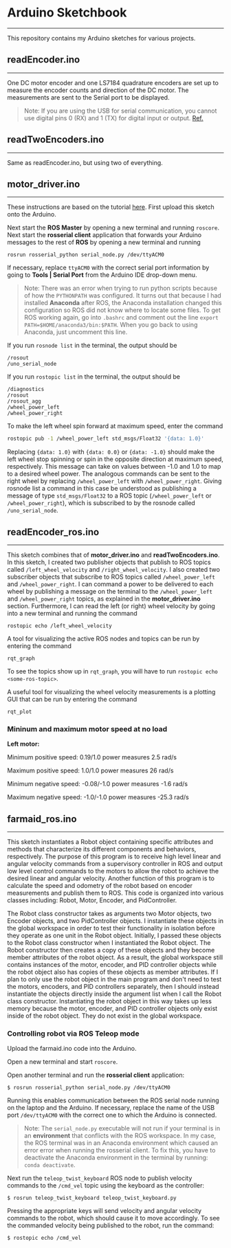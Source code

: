 # Arduino Sketchbook

---

This repository contains my Arduino sketches for various projects.

## readEncoder.ino

---

One DC motor encoder and one LS7184 quadrature encoders are set up to measure the encoder counts and direction of the DC motor. The measurements are sent to the Serial port to be displayed.

>Note: If you are using the USB for serial communication, you cannot use digital pins 0 (RX) and 1 (TX) for digital input or output. [Ref.](https://www.arduino.cc/reference/en/language/functions/communication/serial/)

## readTwoEncoders.ino

---

Same as readEncoder.ino, but using two of everything.

## motor_driver.ino

---

These instructions are based on the tutorial [here](https://hackernoon.com/apply-coursera-control-of-mobile-robots-with-ros-and-rosbots-part-1-777a51f63617). First upload this sketch onto the Arduino.

Next start the **ROS Master** by opening a new terminal and running `roscore`. Next start the **rosserial client** application that forwards your Arduino messages to the rest of **ROS** by opening a new terminal and running

```
rosrun rosserial_python serial_node.py /dev/ttyACM0
```
If necessary, replace `ttyACM0` with the correct serial port information by going to **Tools | Serial Port** from the Arduino IDE drop-down menu.
 >Note: There was an error when trying to run python scripts because of how the `PYTHONPATH` was configured. It turns out that because I had installed **Anaconda** after ROS, the Anaconda installation changed this configuration so ROS did not know where to locate some files. To get ROS working again, go into `.bashrc` and comment out the line `export PATH=$HOME/anaconda3/bin:$PATH`. When you go back to using Anaconda, just uncomment this line.

If you run `rosnode list` in the terminal, the output should be
```
/rosout
/uno_serial_node
```
If you run `rostopic list` in the terminal, the output should be
```
/diagnostics
/rosout
/rosout_agg
/wheel_power_left
/wheel_power_right
```

 To make the left wheel spin forward at maximum speed, enter the command
```bash
rostopic pub -1 /wheel_power_left std_msgs/Float32 '{data: 1.0}'
```
Replacing `{data: 1.0}` with `{data: 0.0}` or `{data: -1.0}` should make the left wheel stop spinning or spin in the opposite direction at maximum speed, respectively. This message can take on values between -1.0 and 1.0 to map to a desired wheel power. The analogous commands can be sent to the right wheel by replacing `/wheel_power_left` with `/wheel_power_right`. Giving rosnode list a command in this case be understood as publishing a message of type `std_msgs/Float32` to a ROS topic (`/wheel_power_left` or `/wheel_power_right`), which is subscribed to by the rosnode called `/uno_serial_node`.

## readEncoder_ros.ino

---

This sketch combines that of **motor_driver.ino** and **readTwoEncoders.ino**. In this sketch, I created two publisher objects that publish to ROS topics called `/left_wheel_velocity` and `/right_wheel_velocity`. I also created two subscriber objects that subscribe to ROS topics called `/wheel_power_left` and `/wheel_power_right`. I can command a power to be delivered to each wheel by publishing a message on the terminal to the `/wheel_power_left` and `/wheel_power_right` topics, as explained in the **motor_driver.ino** section. Furthermore, I can read the left (or right) wheel velocity by going into a new terminal and running the command
```
rostopic echo /left_wheel_velocity
```
A tool for visualizing the active ROS nodes and topics can be run by entering the command
```
rqt_graph
```
To see the topics show up in `rqt_graph`, you will have to run `rostopic echo <some-ros-topic>`.

A useful tool for visualizing the wheel velocity measurements is a plotting GUI that can be run by entering the command
```
rqt_plot
```
### Mininum and maximum motor speed at no load

**Left motor:**

Minimum positive speed: 0.19/1.0 power measures 2.5 rad/s

Maximum positive speed: 1.0/1.0 power measures 26 rad/s

Minimum negative speed: -0.08/-1.0 power measures -1.6 rad/s

Maximum negative speed: -1.0/-1.0 power measures -25.3 rad/s

## farmaid_ros.ino

---

This sketch instantiates a Robot object containing specific attributes and methods that characterize its different components and behaviors, respectively. The purpose of this program is to receive high level linear and angular velocity commands from a supervisory controller in ROS and output low level control commands to the motors to allow the robot to achieve the desired linear and angular velocity. Another function of this program is to calculate the speed and odometry of the robot based on encoder measurements and publish them to ROS. This code is organized into various classes including: Robot, Motor, Encoder, and PidController.

The Robot class constructor takes as arguments two Motor objects, two Encoder objects, and two PidController objects. I instantiate these objects in the global workspace in order to test their functionality in isolation before they operate as one unit in the Robot object. Initially, I passed these objects to the Robot class constructor when I instantiated the Robot object. The Robot constructor then creates a copy of these objects and they become member attributes of the robot object. As a result, the global workspace still contains instances of the motor, encoder, and PID controller objects while the robot object also has copies of these objects as member attributes. If I plan to only use the robot object in the main program and don't need to test the motors, encoders, and PID controllers separately, then I should instead instantiate the objects directly inside the argument list when I call the Robot class constructor. Instantiating the robot object in this way takes up less memory because the motor, encoder, and PID controller objects only exist inside of the robot object. They do not exist in the global workspace.

### Controlling robot via ROS Teleop mode

Upload the farmaid.ino code into the Arduino.

Open a new terminal and start `roscore`.

Open another terminal and run the **rosserial client** application:

```
$ rosrun rosserial_python serial_node.py /dev/ttyACM0
```

Running this enables communication between the ROS serial node running on the laptop and the Arduino. If necessary, replace the name of the USB port `/dev/ttyACM0` with the correct one to which the Arduino is connected.

> Note: The `serial_node.py` executable will not run if your terminal is in an **environment** that conflicts with the ROS workspace. In my case, the ROS terminal was in an Anaconda environment which caused an error error when running the rosserial client. To fix this, you have to deactivate the Anaconda environment in the terminal by running: `conda deactivate`.

Next run the `teleop_twist_keyboard` ROS node to publish velocity commands to the `/cmd_vel` topic using the keyboard as the controller:
```
$ rosrun teleop_twist_keyboard teleop_twist_keyboard.py
```
Pressing the appropriate keys will send velocity and angular velocity commands to the robot, which should cause it to move accordingly. To see the commanded velocity being published to the robot, run the command:
```
$ rostopic echo /cmd_vel
```